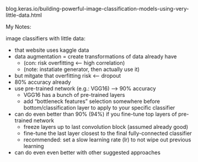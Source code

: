 blog.keras.io/building-powerful-image-classification-models-using-very-little-data.html

My Notes:

image classifiers with little data:
 * that website uses kaggle data
 * data augmentation = create transformations of data already have
   * (con: risk overfitting <— high correlation)
   * (note: instatiate generator, then actually use it)
 * but mitgate that overfitting risk <— dropout
 * 80% accuracy already
 * use pre-trained network (e.g.: VGG16) —> 90% accuracy
   * VGG16 has a bunch of pre-trained layers
   * add “bottleneck features” selection somewhere before bottom/classification layer to apply to your specific classifier
 * can do even better than 90% (94%) if you fine-tune top layers of pre-trained network
   * freeze layers up to last convolution block (assumed already good)
   * fine-tune the last layer closest to the final fully-connected classifier
   * recommended: set a slow learning rate (lr) to not wipe out previous learning
 * can do even even better with other suggested approaches
